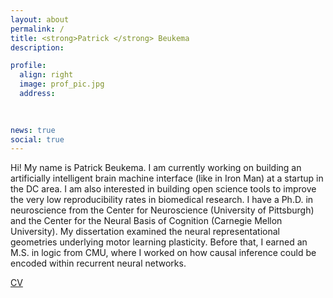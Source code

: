 ```yaml
---
layout: about
permalink: /
title: <strong>Patrick </strong> Beukema
description: 

profile:
  align: right
  image: prof_pic.jpg
  address: 
   
    

news: true
social: true
---
```


Hi! My name is Patrick Beukema. I am currently working on building an artificially intelligent brain machine interface (like in Iron Man) at a startup in the DC area. I am also interested in building open science tools to improve the very low reproducibility rates in biomedical research. I have a Ph.D. in neuroscience from the Center for Neuroscience (University of Pittsburgh) and the Center for the Neural Basis of Cognition (Carnegie Mellon University). My dissertation examined the neural representational geometries underlying motor learning plasticity. Before that, I earned an M.S. in logic from CMU, where I worked on how causal inference could be encoded within recurrent neural networks. 

[CV](http://nbviewer.jupyter.org/github/pbeukema/pbeukema.github.io/blob/master/resume.pdf) 

